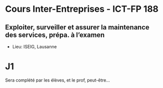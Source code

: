 # Cours Inter-Entreprises - ICT-FP 188
## Exploiter, surveiller et assurer la maintenance des services, prépa. à l’examen
* Lieu: ISEIG, Lausanne

# J1
Sera complété par les élèves, et le prof, peut-être...
